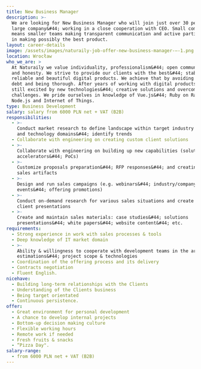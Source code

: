 ```yaml
---
title: New Business Manager
description: >-
  We are looking for New Business Manager who will join just over 30 people
  large company&#44; working in a close cooperation with CEO. Small company
  means smaller teams making transparent communication and active participation
  in making possibly the best product. 
layout: career-details
image: /assets/images/naturaily-job-offer-new-business-manager-–-1.png
location: Wrocław
who_we_are: >
  At Naturaily we value individuality, professionalism&#44; open communication
  and honesty. We strive to provide our clients with the best&#44; stable&#44;
  reliable and beautiful digital products. We achieve that by avoiding technical
  debt and being thorough. After years of working with digital products we’re
  still excited by new technologies&#44; creative solutions and overcoming
  challenges. We pride ourselves in knowledge of Vue.js&#44; Ruby on Rails&#44;
  Node.js and Internet of Things.
type: Business Development
salary: salary from 6000 PLN net + VAT (B2B)
responsibilities:
  - >-
    Conduct market research to define landscape within target industry segments
    and technology domains&#44; identify trends
  - Collaborate with engineering on creating custom client solutions
  - >-
    Collaborate with engineering on building up new capabilities (solution
    accelerators&#44; PoCs)
  - >-
    Customize proposals preparation&#44; RFP responses&#44; and creating other
    sales artifacts
  - >-
    Design and run sales campaigns (e.g. webinars&#44; industry/company
    events&#44; offering promotions)
  - >-
    Conduct on-demand research for various sales situations and create custom
    client presentations
  - >-
    Create and maintain sales materials: case studies&#44; solutions
    presentations&#44; white papers&#44; website content&#44; etc.
requirements:
  - Strong experience in work with sales processes & tools
  - Deep knowledge of IT market domain
  - >-
    Ability & willingness to cooperate with development teams in the area of
    estimations&#44; project scope & technologies
  - Coordination of the offering process and its delivery
  - Contracts negotiation
  - Fluent English.
nicehave:
  - Building long-term relationships with the Clients
  - Understanding of the Clients business
  - Being target orientated
  - Continuous persistence.
offer:
  - Great environment for personal development
  - A chance to develop internal projects
  - Bottom-up decision making culture
  - Flexible working hours
  - Remote work if needed
  - Fresh fruits & snacks
  - “Pizza Day".
salary-range:
  - from 6000 PLN net + VAT (B2B)
---
```


